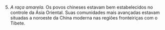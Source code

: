 ﻿5. *A raça amarela.* Os povos chineses estavam bem estabelecidos no controle da Ásia Oriental. Suas comunidades mais avançadas estavam situadas a noroeste da China moderna nas regiões fronteiriças com o Tibete.